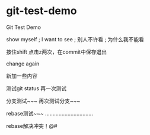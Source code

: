 # git-test-demo
Git Test Demo

show myself ; I want to see ; 别人不许看 ; 为什么我不能看

按住shift 点击z两次，在commit中保存退出 

change again

新加一些内容

测试git status
再一次测试

分支测试~~~
再次测试分支~~~

rebase测试~~~
................................

rebase解决冲突！@#